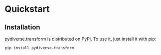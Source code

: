 # Quickstart

## Installation
pydiverse.transform is distributed on [PyPi](https://pypi.org/project/pydiverse-transform/).
To use it, just install it with pip:

```shell
pip install pydiverse-transform
```

